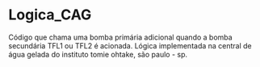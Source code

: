 # Logica_CAG

Código que chama uma bomba primária adicional quando a bomba secundária TFL1 ou TFL2 é acionada. Lógica implementada na central de água gelada do instituto tomie ohtake, são paulo - sp.
